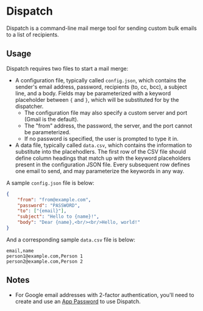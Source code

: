 # Dispatch

Dispatch is a command-line mail merge tool for sending custom bulk emails to a list of recipients.

## Usage

Dispatch requires two files to start a mail merge:

* A configuration file, typically called `config.json`, which contains the sender's email address, password, recipients (to, cc, bcc), a subject line, and a body. Fields may be parameterized with a keyword placeholder between `{` and `}`, which will be substituted for by the dispatcher.
  * The configuration file may also specify a custom server and port (Gmail is the default).
  * The "from" address, the password, the server, and the port cannot be parameterized.
  * If no password is specified, the user is prompted to type it in.
* A data file, typically called `data.csv`, which contains the information to substitute into the placehodlers. The first row of the CSV file should define column headings that match up with the keyword placeholders present in the configuration JSON file. Every subsequent row defines one email to send, and may parameterize the keywords in any way.

A sample `config.json` file is below:

```json
{
    "from": "from@example.com",
    "password": "PASSWORD",
    "to": ["{email}"],
    "subject": "Hello to {name}!",
    "body": "Dear {name},<br/><br/>Hello, world!"
}
```

And a corresponding sample `data.csv` file is below:

```
email,name
person1@example.com,Person 1
person2@example.com,Person 2
```

## Notes

* For Google email addresses with 2-factor authentication, you'll need to create and use an [App Password](https://security.google.com/settings/security/apppasswords) to use Dispatch.
